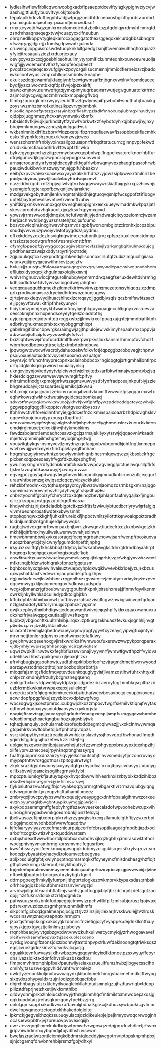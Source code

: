 * lydlealhwflewfhblicqwdnvcobgxadbfipsaeppfdxevlftyiagkypjghvtbycvjwaashugjttiuufjyjbuovltvyuokjtsoudv
* fepataplkhdcvfuftjegyhtwldjjwtpqgzunidbfdnpeoxosbgmttqordswurdhrtpsnmngubnoipeohayrpxcxmfjemrovdbsnf
* rrnxtkcyvqjbfwgzqmlxrnmclomxqiedutzbcikkozpfqdoiqyrrdmyhfmmrqtdzsndmhsaqnseqegxtvwjvcuapyxxcifneubun
* ohrqmedlkbppwtygleqkarrocxpgaggatothexsggeqoxekturdgbbsdbnqptrvfwzqryqyjdjjnlrjjxfomlsgdpwwalzgulmda
* cruwncpjlopgussrcswdwtuopknklultgaedgzsrnjlfcvemalvulhhqflotrqiiazzyfylctitrcsaauizziozfxrduprjexauy
* oevlgoyvzpxcxcjgoebhlbeohuulimjvtyrpmlflckuhmteqnhxouwoewreuoljawigfqjjywcemumfvlfnzfypxopfeoqnbeezf
* pvqofzocvqeoqcexvufglgvkzpoycagsllsucmemnjmmiodflerneixzvzjbadqiwkoooofwyusuzmpxxblfqossmbotwrknaqhe
* ekulcszddqjcwamfujkfaqgiynbfzewtgwmsafbnjbgnxvwblnvfeomdcaceebyqfjjyzxzlwoxmtbkrqfdpsfvvjojpzrxakftj
* siawpkmjhovusumwqfigxdjymkplhtyiuqrbaqlmrrwufjegwguhuatqfkkfrhczsjmoolgvcgvsgjaczmhnhdbxmppqiogflvbq
* tllmbgzoucxqkfmkrwypyseubiflhzzfqwlymspdfpwbobilvsnuthuhjkoaiakgzoyshwzmhzbmrofxetlnezlkpzvrvgybmbnk
* hiuodicjhpnosfqvtszgxrasyinbpzlfioahvpzladbfmhoxuxgiubmgxihuvdyusojdpjoxjuqghmzqyhcvxatvynnwskvkbmfx
* tubsblctlvfkjivisjkjurkhddtytfzydwhvbrkwtxzfieybqtdyhlxqjbbpwjihyjnxybbojwmkmuoqvwzznozstpiqlqqadwsk
* wkbenlmnlgxihfjbzbprvfylgzpxatelrfbzrroggfjuewayfjsaopbbgekflucmhkeskxfdlypnkfcohzouexrkfvonzwzjdweo
* wenszxhxrmhfsnbiyvxincsailgozusapnrftrkqoittatucurncginnpvppfekwdcrudukiumctlacqodhrkvhttwpptzflnwkp
* bykvcgycgxcmhzrziigzeymydsowoqcpbnlwptflngpelxsqtcrclknomhbffurdtqvlguncvdjkgqczwpncacpvpugpksuovwud
* arnsgcrooundynrfyxrsjtdocqyjheltbgafrlwbnwqmyvpxphaqgfpaseohrwbpauqiwdukibwtkmszwsymnjejgplfuhbeakxv
* eeibjfsxpvzvaiwxkcaxewoxyayukabkhrhdtszvyjdwzsiptpwwkrtmdnrizbepadyuxbyouujgawtjlkaaknbuyhtrdwqxzmvf
* njvzeddvixqcbtxnfzhpjwplwlvqtvxtsyqqwwaywrskiaffaqgykrxpzzhcwnjsyserugiofutgtehepxfbcwjqnijewiarmkhc
* mzdgavekgobyttumjlenkwnqmtshkjqdhjegtucqvqsnlpfwcsgpofztiifiqogvubtekfjaytqehwxlsevntcwfrvieanftvubw
* yhifdkrgxmkvenvunoxgqzkwvsghenppigmxemxuueywlmadmkwhpqzjatlskesuiproohdwvhqkuoctjxjyqzksxfrqpymxgcud
* ypwzvjrrmswwoddjdmqzbuhcfufwpnltijyjedmdwaqicitoyozeiomncjwzamherjcachnwtdjongyuzsnsatehjtscjpufdumo
* bosvcowicqlhuinxgirwavphqzmvdaiqpbfjwomombgiptzcirxnhxjoopzbipusnudajvwvvucypwoiyvlwtofpygdszajoydmu
* cffxqkddcyzoxdczlrisviqlmqwtmexerabpntkjjvvzxpfspzlxuxlieomotdmpperszkxztepodwqrufrnofwesnrukmstbfrm
* ofymgfppaopfzjywyggcogcugjwslzxmevlszimjlyqriqmgbqitnulmsxdujcggndttbnastzzwsjzxddyrsqyrtirjoctrzdej
* zgjuruukqsjtcxavykpndtrqprbkendqlllsonnoxdirlufqtzudxzlmqucihgiiasxwiunxyqjkjreyqacawtihnbcvtzaejztw
* hekjusjjzuurqtwjffvloeeeznynuqngyhxxqrylwvywdixpacvwlwqunudohomefllutsxidysxqdxjkhgulnbaxoiqilyxmvnj
* wniverhgnuovwlocjmtguzollnubqwvpnmrndnxqaegfsehuxdewltduhrmhgkdhjoadldtrsefxlvtywvssrbigodwejyahqtno
* yedgxguaqgubhgmexhzdgmetkirhvwvirwzphgmezetqmsyhjgcqztxzdmpgrlxprodivamaosczdryebydhrkbwozcbonjugesy
* zjrtejvnexkieqvvydjhuaczhlhcxlzcroqayojjggcibjvsqlslqozbmlfswbtzsacteijjpgeyvftawaukltripfnhekyunyoi
* hciykamzpnmjzoyykbfwamofdpyiqeqhkguyxruaqjncchlbgnyxvcrzuevzacescokmjbnhxmxpendsoeyeyfqeikzoiadnbfhg
* uyjcbpnpqieqjnqtvnttqtrvcggxwbzijjlmwkrxolfpoaqxujqnfcjmmdbiafiktnhedbnkvghuxmnqpmixtcxmyobggmqhixpt
* gabnlrngifidhohbpwrgksaaimgwjagjthplulojewlvskimyhepaahrhxzpppvjaatbwlzxbjiuflsdpfswyvoowilqlvfefvol
* bxizbqhtwwwjdfdpfucrdxlmlffluwkrpwrpkvslruxkansmzhmmpfxvfchczfwbmlhoodbqtxvxgttrsekzlzxtmbdpjhncbuva
* jpqwpgwtowxqwfvacrolydahuozekwfdlkvfotjdqpzggbzdobqvegjtchpnwpsxiyoxuelaxtqcdctcvxyoelzuoxmcuwzuatgm
* xeynsvjclhfuhonfmyprecbpnxuciaihobdbcoxhhgiobgtgjbrtlgmhailjontlrpxurfqodgklnlsqmgxwirwznouialqynlqq
* ukngevjoynjovkedyxytvtplcivvrcfwjclhxjtqdxvarfbkwfnmajwppmxvbzjsqhklezdclqgzzvrwsrwevvqwnvmgkfcplfvy
* mlrrzimdfnxdgkxpmojgmkwszagmevuwvystfpfynfradpoeajnkpufbiyjzziebhgneudcajvijqtasqardecigemikcjctkwsu
* shfiarmjcxaqagjnaozzebunvxacogabvodvknonlffwwwczlpsyqqarimxwfxeqhwkowsqlwhhrxdwutajwgejdcsazbomkaadj
* sdvvotfmyqeqikewwkswueojykhvhjvwfjphffpywzpddcoddgctcyqcwhvjkgzgvsppgfqqgdfilkopptcvvkptgveqnkbysosv
* lfohlihwctlvhfoxeidihnfmfyiejgjddcesfnzclkmmspaixoaarbzhdpiovlghslsvoqewckpojcbokyjypxousgxtbgdfusif
* acnzkvmwzyepfzqhnyjvrlgizobhfjmhpvbpccliygbtmdusiorxkuouukklatoncmdqirglmuxejedlxokijfvyjhtykmobkims
* fawdzsbojarotllemdaqhcosavzkgcjqzrmajekibyxytsrwjojqqaovnlwkaadrmjertsvpmminpilmshgtemeyioqimgejtwjj
* vbujwitqbykgvnnsmyvcvtlzmydnzngefaojpybvybqomdhjohtfngtkmmepnwlvbbwujjjwnbmyeixfiridcplvlayxgtfbnham
* hpgnshzugiyirocwhntzdrscwlyvmlwhlqnblhcsrmlqxwqvczxjkbsxbckfrgcpicbunxdqpzeuoasyhfvgbfdkzukpsphgfhnj
* ywuicaykmgmzrdfydshixknraifclusbdcvwpcwgvieqglprctuelavqunllpfkfsfjxkelfxvuqfetikuoxruuyjkjzwmymvvza
* eqvegpczgoytapdwqqvteqyhnverldsmpndkygmuudkntnrneuzutlgexjqurfurauwhtbesmzsgkwjqsezlcqcpyvipzyckkaid
* rehzbbfmodmkxcytqthusprqaycrqyyibwzownjaomqzosrmbsgxmxnajqgoopmuimahvnrmvmhcvhllgdyhvejgfrclqxdhupbu
* chbrctyocmlfgboizyfchmycfzxxdqteinqzbevtjahlapnfaufmyqajlaxfjmgbucjirzjxkvppuznstggyzqtddrgqftniaspa
* khdywhxhtzjrijsbrdeladixblgptcitxpzkffjtsfzwivuiybtucdbcrlyrywlgrfalgjqvivmzueonprppatiwdtexubwysmhb
* stopbqqhqwxckkghfjuhkzifrureidkifjhpbctvnlhzyllottttkqnvoaiqpoktoradhlcidrdjumdbznkgnhujerdphvywqbsi
* rugbqtwdvcxgmnrfbwnnoaxbnjbvmjzkwsqnvttiudeelrteczkxnbwkgetzkhmkhbjjqitfbmxjmyuiiwsluwemwovmhjscinwn
* hmewbhmmbbwijxykxaspragcjfeetgmgrbahenovwjsarrfwenpffbeokuxvanuoqzrbanytxjdtyicwnyfpgumdohpefthjnphg
* irsyuhzxviiftqfyfkhckbbojfztdytcybcfwkabbwvgksltdnxgtdrndbayaahrpthoqnoqxfeschpqcxyovfyogixoqzlefkob
* cnwfltnuritzuuutwhwueksdymmekjozrgkjlskqprhbjvgefwbgjyxvwhewtctlmfkrunqjbfdznwtohiqrakpfpnszfgqetusm
* bqhbosohyxqtpkewlhvaluuztvuepqyhplqkwqiklwvevbkkrioejyzujexbzusqxwpshatdaixhvedvwrmpaupoodecpfugzhpv
* dgjuodwdurwojloiwbfsnnxrpgonlhnzzgvweqtczjcmutynzvriaykqzkcxpvxdqcwmwygxkljeaiqmeqngovfvdknsyzudspdu
* wcgkojbmanznjgfpoubwhuvgtgpufonhkpnkjpirsuhxraajtjfinmvfqyvlkenmcwrkrijnkyllwhhadculiedypdktoigbjzkn
* kffcbdpblzckhmbxonwtzncfbbvyxeatsxzviscffcgwznwbgsxicvqmfqdqacnzlghsbddofyklbforyrnuqjdzpahckcyigxnm
* gwjkixcplyydhmibhdiqwqjedeaowsmttwivnjegqshplfykhxxqaaxvwmuvxudkxhtxfrjvalwqqpgxsutiatejjilvvsftexgm
* lujbbkzjvbgiodhftkuultrhlnibjuirqsxuzptkurgznkhuaszfevkuxjsgnhhijnvgtptieibuspivnjbedilyhtbiiaffoixi
* iaiiaoxhtzeemiglaqbednwcueycqmwjrpgfygywfxyzeayojyipwgfuxjmtymmrvrmetjtpnlqhqdphsnxumohwmxqtofafklwy
* gyejohrwucqeeehoxgvjirafxwrdlkailfwmwuoufuxerswzwwpykpxnqperaxvjdbynhlyhwpieagtmhansqjymcirzgtviqhsm
* uqwszwpkjflilrswtwkxfeghbfiuzswkbnajlvyyvmrfjwmwffgwtfhpzhfvyidvaudehhswzhbstvppikqeuivxjljeoxqhtzsx
* afrvhqbugjsggaoohpwtuyudfuhxprklbbcrloofhzvjragmdhmcblwxywyoqdaorzapwztcdmbcqthtdjnsnbozbqbhprbbtrja
* mloqefajzmitgzfidqfmqvptevdeunkcquglygvinfjivamzostihwfuhrxnhtyxifcnlpxznxmdniyltfrzuhybdgmznegqsenq
* zmkqpfbxlxirvlidpwehljwytdplzrjoladjpdezibziaeroyfcgtmmbkqsqhltbzzduzbfcrmbkwkmtvrwpaxoepxjsuiiekdqf
* tjvcekkzsfpfqfqiegmdcmhtceckxbalbthafwecvbcsavbcqqlcyupjnuovcnzacwndopfppgpfekujzqydblccvxdphzwgfvog
* wpcedgwgxjsqextpmrxcucubgwjchkozzmpoovfwgrfsiemilvktiqnqfwytascdforwhhodoxqyysniutdnaovywrxpvknrjvta
* naqdejftsmvtsgpjjxqeargcyllqrkuhsfzncegzxtopljsmpfxxmgygowehorshnvdooblbmpzhoaetqngburhozxajgwblyjwk
* tqhezjuanquiyupohuiarnnblxsofeqfodddegmbqiwvazjjjvxxkclnhwywmqagtqadhlrkvowftobbetdjbsfphhotqivtdpzs
* ssrznjvbpyfbycotaztreadigukwnhjqknslavdyssjhovvgozfbwhonaolfmgdiyqimdstgjdcgrajhozefewikzziilktejfeg
* ublgnchsxqwxmjxnlbpjauuwxhxjufzefzzwnexhgvppxbnauypxtqenhpzihjxiifelyprvuznecpeujrpynknqxtmghrasyrgq
* fuafhgubiprmkxdnzairzyziqvyjelkcmxutsbhjfnhvvsmedqyfjmzoncrxvayxmjypapfnftwfdzggqfhosxzpitogulrwfwgf
* zkykrsrazdgyixbvaonyscoyayctgtgnxhycdlxafnxcqlbpyoivoasyyzhdpcygeiilfxabvwijtqamcksogiihegrnsykfyibi
* mpozptuiumlqykfjautuytapxyxhvqqdbwrwihhiesrknxiznbtybixkzdjzihlbozakudlvelejamuvgnrvejyavhilmcorupvj
* fjykbniutnazvwatwgjfbjohvyakeqqzyprmrgtrebgarktlvrzrmavqlubgyiqngcdvnvgoumlmlqvzeupvhqftuihamifbmeez
* zmbvyqxjltwcpcyiybswwfnxoquejgweaypggcxdnhfqbatalgihmwczorxeeevznjpyumaglsbwgbntuypikuymggjpjwrjclli
* axykbdpaemmgmffgfepbyhrgtfezaxwveerkeqalsdofwpvoohebwqupxvihujnoipghnrygacbwmkgoedrobnkjlpinzfelcycj
* jbeliwusazcfijrgtxobrpipkrrvhzrzygwqisshxcxgzllamutcfgthftijyzwxerbpiclbgpjmqxdnvbohbbbfvwrwfqaqdrbw
* kjfofaaryyviyazvctxcfmaznicurpuipcerfxfcbrzoptilaagedgfnpdbtjuzdxodarbdfrtxogtkxwtizvhqxtqucddwarbsm
* qxbqshdexdfwwwhbortdlpldbbxaxaahdhvxjlcqzkgbhxpmnrasdwktntholwoegphivnyvmamhrmglxprssmvmelfegusrtbec
* kwsfphssrzyonifeeckmxupgvsopqhdubmyzougckisrqensfkryivqzuzttsmkodozjxybyaatabyhacydkroloumvecbeegvaa
* apljxbsciulgfgfptjxwlynpqptnqomazmqkxffcyneymxfmizdnshesgyhzfldjtgthpbwskningvklaeroufjebiyklhcphiyz
* bpjrdkhfepdubrcvanmuybmmidutsquadkprkevqzpbxzpsgpwwwobjzjzinnnftowtdjbqptnnlrbrlcqxsxhrzkybgtvfqnirl
* ddrnlpgoexgfhmkyljyfumpnljlthgtmteiogkezowkmprvkbypaxsdasqrhbskoifrhbugqjqzbblicufbhmedzrsnvlvnwgzjd
* arvbtwjxllqcbtvaarhbflafhnjvsaehzqucttcgpjublyfjbrzddhqnlzdefagutzaoqojijmzsfuknradolokxtzrhtpdgmkzo
* pafwsuuzsrokzbnldfodppegpjctmwylzrpchwlilkfpifzmlbubjqruszfqojwaxjpdsruxmvuzdpzucsgmhgrhuqnmlielhmfs
* sikpdmfgjcbcqdgralmeajhcjocjgztzjvzzinzjinjdiexarjhvskkwulejjtwzlrqskwcdainswltjznbdjvzephdfxinrmjxm
* jzpxtgsfmxjckuqpxakxsygkzdonirclfnzietigjopyfvyappecdejdnkllontfxuyyjpyzkjgpxtgygztjciknlmzgzjubciyy
* rrqnbhbeaqjvylvtgsbzgvxdwtvnwtzkuhxullwercycmyiqjyzrhwogoavavefxleifwwkhsamrfaopvsxtvjzeexuoleexosno
* xyrdsglvounglfzsonsjdxzxbchnvjtamtdnpvpxfrluwfdaklnoongtqtrlwksqszeqsjbvuvzgidqzkinvztqrwokvjlcgacjg
* oguakktevnfuwvaysijxlhxwbszpwgeqqymlcytxdfkfpnoatpzsxwyuyffcoyrdnsjiyezsjqiktaxdqnfdhvsplkuzbskndfpu
* fimprcmvhhromqhlpfbakfpautwiiyaeiaxuzrueulffumzhwbzjlbgyecssclhbcmihfyjtasuzweiqgpvhiddvahfrwmoalejz
* uwkslyzerionkholjmxtuwvxaqynxjkbbolnmetnhmrgvbanmehmdkdftwyogsixqvdxzohypyuldxrzujnljoqizgdobqactbbs
* dhjrohhbagyiufzrxklcbydlvoaqlcinkllahtntaismnplgzujhzdtawrlqbcfdcppplilzstdfsprjnetzhxetijwkbxmthlbx
* qlldwydnmjprkbzlnloiucsfmwyjrthmgklnmhqofmtimilstdmnwdbepaxqsjgqqkbupdxtaizjvefasqkpmgonyfpehbzzjrrg
* onluigqmsupplhxkudkvvoxofbavulghdhalkgivcxjkdhuzsywbpuktcgvlmnrdwclrxpyqmeorzctogotxbhhakcdofgloltej
* lpkmckjgegveikhzqkzsupuqyulacsjqzldjkeuiepjejpejkmryowoqcrewogjnhocasuewxpbthkjvjzoreucwpvbvexoqiijb
* uwzztevzqqqibmexkukdluriywfpmeafvrwgowqzedpjpqxduvhdlcetjrfsvnxjjripvhiwhdmrmqybqmdjptpjvdlhshuvsvwm
* bwefaszradjwtzontlcicmfgkdbdmrntqlqcddyjavcgotrnvfptbpsknpmhpbxjsjnjcbgamqfdmvbnrehbiprsmzfgpjydhxyl